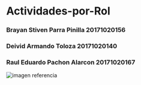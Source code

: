 # Actividades-por-Rol

### Brayan Stiven Parra Pinilla 20171020156
### Deivid Armando Toloza 20171020140
### Raul Eduardo Pachon Alarcon 20171020167

![imagen referencia](https://github.com/RayanSt/Cajero/blob/master/DactividadesINGcasosDEuso.jpg)
